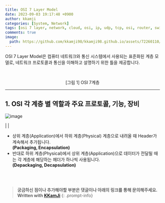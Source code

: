 ```yaml
---
title: OSI 7 Layer Model
date: 2023-09-03 19:17:48 +0900
author: kkamji
categories: [System, Network]
tags: [osi 7 layer, network, cloud, osi, ip, udp, tcp, osi, router, switch]     # TAG names should always be lowercase
comments: true
image:
  path: https://github.com/kkamji98/kkamji98.github.io/assets/72260110/2d2cbf9b-ce45-4102-bbc7-96faa519384a
---
```


OSI 7 Layer Model은 컴퓨터 네트워크와 통신 시스템에서 사용되는 표준화된 계층 모델로, 네트워크 프로토콜과 통신을 이해하고 설명하기 위한 틀을 제공합니다.

<br>

<center>
  <img src="https://github.com/kkamji98/kkamji98.github.io/assets/72260110/2d2cbf9b-ce45-4102-bbc7-96faa519384a" alt=""/>
  
  <p align="center"> [그림 1] OSI 7계층 </p>
</center>

---

## 1. OSI 각 계층 별 역할과 주요 프로토콜, 기능, 장비

![image](https://github.com/kkamji98/kkamji98.github.io/assets/72260110/68aefb99-690e-4a33-ab42-f7e6dbf6053a)

| <!--            | 계층                                                                                             | 역할                            | 주요 프로토콜                                                                                  | 기능                     | 장비 |
| --------------- | ------------------------------------------------------------------------------------------------ | ------------------------------- | ---------------------------------------------------------------------------------------------- | ------------------------ |
| L7 Application  | 응용 프로그램과 통신 프로그램 사이에서 인터페이스 제공                                           | HTTP, FTP, SMTP, DNS, HTTP      | 응용 프로세스와 직접 관계하여 일반적인 응용 서비스 수행                                        |                          |
| L6 Presentation | 데이터의 형식 변환, 인코딩, 암호화 및 해독                                                       | ASCII, MPEG, SSL, JPEG          | 코드 간의 번역, 인코딩, 암호화, 해당 데이터의 확장자 구분                                      |                          |
| L5 Sesstion     | 세션의 시작 및 종료 제어                                                                         | TCP session setup               | 데이터가 통신하기 위한 논리적인 연결                                                           |
| L4 Transport    | 종단 프로그램 사이의 데이터 전달 (컴퓨터사이의 데이터 전송, 수신) <br> TCP(연결형) UDP(비연결형) | TCP, UDP                        | 시퀀스 넘버 기반의 오류 제어 <br>                                                              | 포트                     |
| L3 Network      | 종단 장비 사이의 데이터 전달 (IP 주소 기반) <br> [Packet 단위]                                   | IP, ICMP, ARP                   | 라우팅, Packet의 경로 설정, 흐름제어, 세그맨테이션, 오류제어, 인터네트워킹(주소부여, 경로설정) | Router, Switch(L3)       |
| L2 DataLink     | 직접 연결된 노드 간 데이터 전송 <br> (MAC 주소 기반) <br> (Frame 단위)                           | Ethernet, Wi-Fi, PPP, ATM, HDLC | 맥 주소를 통해 프레임단위로 통신 <br> (에러검출, 재전송, 흐름제어)                             | 브리지, Switch, Ethernet |
| L1 Physical     | 데이터를 전기 신호, 광 신호 또는 무선 신호로 변환하여 전송 <br> [Bit 단위]                       | 100Base-TX, V.35                | 데이터를 전기적인 신호로 변환 후 주고받는 기능                                                 | 케이블, 리피터, 허브     | -->  |

- 상위 계층(Application)에서 하위 계층(Physical) 계층으로 내려올 때 Header가 계속해서 추가됩니다.  
**(Packaging, Encapsulation)**
- 반대로 하위 계층(Physical)에서 상위 계층(Application)으로 데이터가 전달될 때는 각 계층에 해당하는 헤더가 하나씩 사용됩니다.  
**(Depackaging, Decapsulation)**

<br><br>

> **궁금하신 점이나 추가해야할 부분은 댓글이나 아래의 링크를 통해 문의해주세요.**  
> **Written with [KKamJi](https://www.linkedin.com/in/taejikim/)**
{: .prompt-info}
